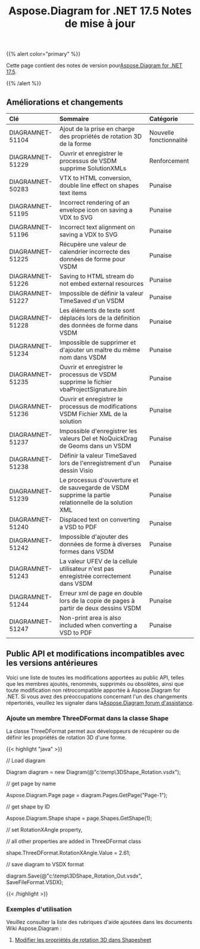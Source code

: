 ﻿---
title: Aspose.Diagram for .NET 17.5 Notes de mise à jour
type: docs
weight: 80
url: /fr/net/aspose-diagram-for-net-17-5-release-notes/
---
{{% alert color="primary" %}} 

 Cette page contient des notes de version pour[Aspose.Diagram for .NET 17.5](https://www.nuget.org/packages/Aspose.Diagram/17.5.0).

{{% /alert %}} 
## **Améliorations et changements**

|**Clé**|**Sommaire**|**Catégorie**|
|:- |:- |:- |
|DIAGRAMNET-51104|Ajout de la prise en charge des propriétés de rotation 3D de la forme|Nouvelle fonctionnalité|
|DIAGRAMNET-51229|Ouvrir et enregistrer le processus de VSDM supprime SolutionXMLs|Renforcement|
|DIAGRAMNET-50283|VTX to HTML conversion, double line effect on shapes text items|Punaise|
|DIAGRAMNET-51195|Incorrect rendering of an envelope icon on saving a VDX to SVG|Punaise|
|DIAGRAMNET-51196|Incorrect text alignment on saving a VDX to SVG|Punaise|
|DIAGRAMNET-51225|Récupère une valeur de calendrier incorrecte des données de forme pour VSDM|Punaise|
|DIAGRAMNET-51226|Saving to HTML stream do not embed external resources|Punaise|
|DIAGRAMNET-51227|Impossible de définir la valeur TimeSaved d'un VSDM|Punaise|
|DIAGRAMNET-51228|Les éléments de texte sont déplacés lors de la définition des données de forme dans VSDM|Punaise|
|DIAGRAMNET-51234|Impossible de supprimer et d'ajouter un maître du même nom dans VSDM|Punaise|
|DIAGRAMNET-51235|Ouvrir et enregistrer le processus de VSDM supprime le fichier vbaProjectSignature.bin|Punaise|
|DIAGRAMNET-51236|Ouvrir et enregistrer le processus de modifications VSDM Fichier XML de la solution|Punaise|
|DIAGRAMNET-51237|Impossible d'enregistrer les valeurs Del et NoQuickDrag de Geoms dans un VSDM|Punaise|
|DIAGRAMNET-51238|Définir la valeur TimeSaved lors de l'enregistrement d'un dessin Visio|Punaise|
|DIAGRAMNET-51239|Le processus d'ouverture et de sauvegarde de VSDM supprime la partie relationnelle de la solution XML|Punaise|
|DIAGRAMNET-51240|Displaced text on converting a VSD to PDF|Punaise|
|DIAGRAMNET-51242|Impossible d'ajouter des données de forme à diverses formes dans VSDM|Punaise|
|DIAGRAMNET-51243|La valeur UFEV de la cellule utilisateur n'est pas enregistrée correctement dans VSDM|Punaise|
|DIAGRAMNET-51244|Erreur xml de page en double lors de la copie de pages à partir de deux dessins VSDM|Punaise|
|DIAGRAMNET-51247|Non-print area is also included when converting a VSD to PDF|Punaise|
## **Public API et modifications incompatibles avec les versions antérieures**
Voici une liste de toutes les modifications apportées au public API, telles que les membres ajoutés, renommés, supprimés ou obsolètes, ainsi que toute modification non rétrocompatible apportée à Aspose.Diagram for .NET. Si vous avez des préoccupations concernant l'un des changements répertoriés, veuillez les signaler dans la[Aspose.Diagram forum d'assistance](https://forum.aspose.com/c/diagram/17).
### **Ajoute un membre ThreeDFormat dans la classe Shape**
La classe ThreeDFormat permet aux développeurs de récupérer ou de définir les propriétés de rotation 3D d'une forme.

{{< highlight "java" >}}

 // Load diagram

Diagram diagram = new Diagram(@"c:\temp\3DShape_Rotation.vsdx");

// get page by name

Aspose.Diagram.Page page = diagram.Pages.GetPage("Page-1");

// get shape by ID

Aspose.Diagram.Shape shape = page.Shapes.GetShape(1);

// set RotationXAngle property, 

// all other properties are added in ThreeDFormat class

shape.ThreeDFormat.RotationXAngle.Value = 2.61;

// save diagram to VSDX format

diagram.Save(@"c:\temp\3DShape_Rotation_Out.vsdx", SaveFileFormat.VSDX);

{{< /highlight >}}
### **Exemples d'utilisation**
Veuillez consulter la liste des rubriques d'aide ajoutées dans les documents Wiki Aspose.Diagram :

1. [Modifier les propriétés de rotation 3D dans Shapesheet](/diagram/fr/net/3d-rotation-effects-in-a-visio-drawing/#id-3drotationeffectsinavisiodrawing-set3drotationpropertiesinshapesheet)
